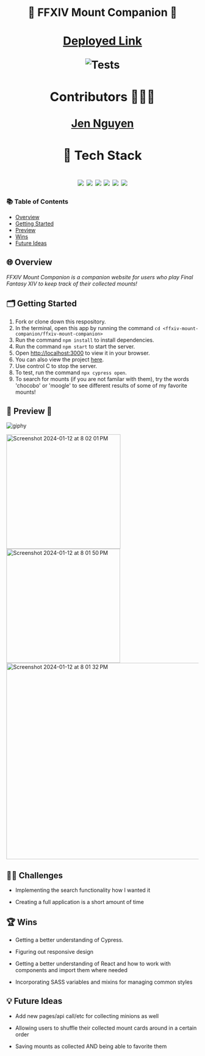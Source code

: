 <h1 align=center> 🦙 FFXIV Mount Companion 🦙<h1> 
<div align=center> 

<a href="https://ffxiv-mount-companion.vercel.app/" style="font-size: 30px;">Deployed Link</a>


![Tests](https://badgen.net/badge/tests/passing/green?icon=github)
### Contributors 👩🏻‍💻

[Jen Nguyen](http://github.com/jnguyen615)

### 📂 Tech Stack 
<img src="https://img.shields.io/badge/react%20-%236a0dad.svg?&style=for-the-badge&logo=react&logoColor=%8f4db2"/>
<img src="https://img.shields.io/badge/React_Router-6a0dad?style=for-the-badge&logo=react-router&logoColor=white"/>
<img src="https://img.shields.io/badge/Cypress-39FF14?style=for-the-badge&logo=cypress&logoColor=white"/>
<img src="https://img.shields.io/badge/GitHub-39FF14?style=for-the-badge&logo=github&logoColor=white"/>
<img src="https://img.shields.io/badge/VSCode-6a0dad?style=for-the-badge&logo=visual%20studio%20code&logoColor=white"/>
<img src="https://img.shields.io/badge/Sass-6a0dad?style=for-the-badge&logo=sass&logoColor=white"/>
</div>

### 📚 Table of Contents

- [Overview](#overview)
- [Getting Started](#getting-started)
- [Preview](#preview)
- [Wins](#wins)
- [Future Ideas](#future-ideas)

<h2  id="overview"> 🌐 Overview </h2>

*FFXIV Mount Companion is a companion website for users who play Final Fantasy XIV to keep track of their collected mounts!*

<h2  id="getting-started">🗂️ Getting Started </h2>

1. Fork or clone down this respository. 
2. In the terminal, open this app by running the command `cd <ffxiv-mount-companion/ffxiv-mount-companion>`
3. Run the command  `npm install` to install dependencies.
4. Run the command `npm start` to start the server.
5. Open [http://localhost:3000](http://localhost:3000) to view it in your browser.
6. You can also view the project <a href="ffxiv-mount-companion-7aigj2w0p-jen-nguyens-projects.vercel.app">here</a>.
7. Use control C to stop the server.
8. To test, run the command `npx cypress open`.
9. To search for mounts (if you are not familar with them), try the words 'chocobo' or 'moogle' to see different results of some of my favorite mounts! 

<h2  id="preview"> 🎥 Preview 📱 </h2>

![giphy](https://media.giphy.com/media/v1.Y2lkPTc5MGI3NjExeHd5Yzh6eTRhMDJjd2Fobms2dTkzN2tqY2wxdndkZ2dibnVwaDJwbCZlcD12MV9pbnRlcm5hbF9naWZfYnlfaWQmY3Q9Zw/KOPphsWiThdRthWlST/giphy.gif)

<img width="299" alt="Screenshot 2024-01-12 at 8 02 01 PM" src="https://github.com/Jnguyen615/FFXIV-Mount-Companion/assets/119434450/e8de2666-aea0-4807-bd6b-23be339f426b">

<img width="298" alt="Screenshot 2024-01-12 at 8 01 50 PM" src="https://github.com/Jnguyen615/FFXIV-Mount-Companion/assets/119434450/b98f7dca-5014-47a7-874e-ecd440b48bd7">

<img width="513" alt="Screenshot 2024-01-12 at 8 01 32 PM" src="https://github.com/Jnguyen615/FFXIV-Mount-Companion/assets/119434450/05dbdc2c-9770-4340-bca1-c5bcbb604677">

 <h2 id="challenges">💪🏻 Challenges </h2>

- Implementing the search functionality how I wanted it 

- Creating a full application is a short amount of time


<h2 id="wins">🏆 Wins </h2>
  
 - Getting a better understanding of Cypress.

 - Figuring out responsive design

 - Getting a better understanding of React and how to work with components and import them where needed

 - Incorporating SASS variables and mixins for managing common styles 

<h2 id="future-ideas">💡 Future Ideas </h2>

- Add new pages/api call/etc for collecting minions as well 

- Allowing users to shuffle their collected mount cards around in a certain order 

- Saving mounts as collected AND being able to favorite them 